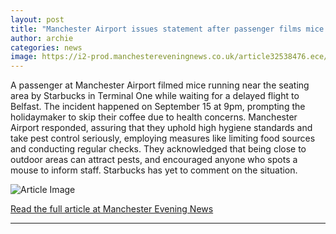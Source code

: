 ```yaml
---
layout: post
title: "Manchester Airport issues statement after passenger films mice in terminal"
author: archie
categories: news
image: https://i2-prod.manchestereveningnews.co.uk/article32538476.ece/ALTERNATES/s1200/3_JS382167894.jpg
---
```

A passenger at Manchester Airport filmed mice running near the seating area by Starbucks in Terminal One while waiting for a delayed flight to Belfast. The incident happened on September 15 at 9pm, prompting the holidaymaker to skip their coffee due to health concerns. Manchester Airport responded, assuring that they uphold high hygiene standards and take pest control seriously, employing measures like limiting food sources and conducting regular checks. They acknowledged that being close to outdoor areas can attract pests, and encouraged anyone who spots a mouse to inform staff. Starbucks has yet to comment on the situation.

![Article Image](https://i2-prod.manchestereveningnews.co.uk/article32538476.ece/ALTERNATES/s1200/3_JS382167894.jpg)

[Read the full article at Manchester Evening News](https://www.manchestereveningnews.co.uk/news/greater-manchester-news/manchester-airport-issues-statement-after-32538417)

---
